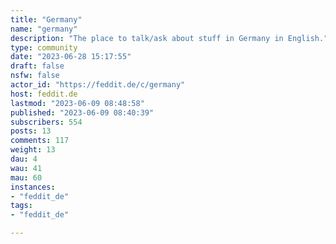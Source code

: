 ```yaml
---
title: "Germany" 
name: "germany"
description: "The place to talk/ask about stuff in Germany in English."
type: community
date: "2023-06-28 15:17:55"
draft: false
nsfw: false
actor_id: "https://feddit.de/c/germany"
host: feddit.de
lastmod: "2023-06-09 08:48:58"
published: "2023-06-09 08:40:39"
subscribers: 554
posts: 13
comments: 117
weight: 13
dau: 4
wau: 41
mau: 60
instances:
- "feddit_de"
tags: 
- "feddit_de"

---
```

